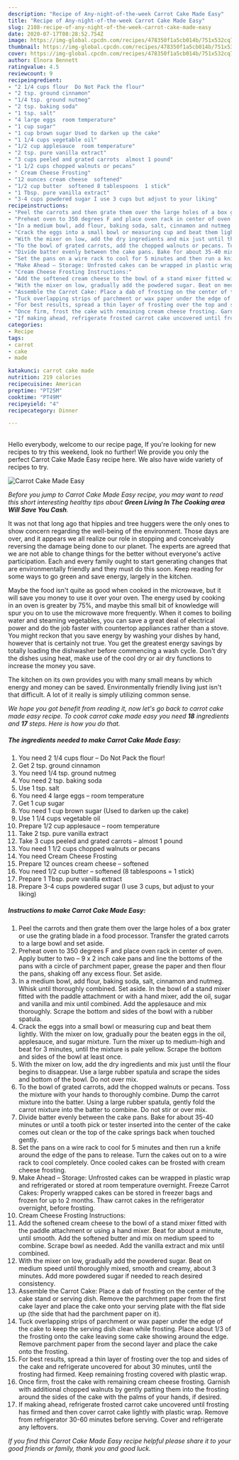 ```yaml
---
description: "Recipe of Any-night-of-the-week Carrot Cake Made Easy"
title: "Recipe of Any-night-of-the-week Carrot Cake Made Easy"
slug: 2108-recipe-of-any-night-of-the-week-carrot-cake-made-easy
date: 2020-07-17T08:28:52.754Z
image: https://img-global.cpcdn.com/recipes/478350f1a5cb014b/751x532cq70/carrot-cake-made-easy-recipe-main-photo.jpg
thumbnail: https://img-global.cpcdn.com/recipes/478350f1a5cb014b/751x532cq70/carrot-cake-made-easy-recipe-main-photo.jpg
cover: https://img-global.cpcdn.com/recipes/478350f1a5cb014b/751x532cq70/carrot-cake-made-easy-recipe-main-photo.jpg
author: Elnora Bennett
ratingvalue: 4.5
reviewcount: 9
recipeingredient:
- "2 1/4 cups flour  Do Not Pack the flour"
- "2 tsp. ground cinnamon"
- "1/4 tsp. ground nutmeg"
- "2 tsp. baking soda"
- "1 tsp. salt"
- "4 large eggs  room temperature"
- "1 cup sugar"
- "1 cup brown sugar Used to darken up the cake"
- "1 1/4 cups vegetable oil"
- "1/2 cup applesauce  room temperature"
- "2 tsp. pure vanilla extract"
- "3 cups peeled and grated carrots  almost 1 pound"
- "1 1/2 cups chopped walnuts or pecans"
- " Cream Cheese Frosting"
- "12 ounces cream cheese  softened"
- "1/2 cup butter  softened 8 tablespoons  1 stick"
- "1 Tbsp. pure vanilla extract"
- "3-4 cups powdered sugar I use 3 cups but adjust to your liking"
recipeinstructions:
- "Peel the carrots and then grate them over the large holes of a box grater or use the grating blade in a food processor. Transfer the grated carrots to a large bowl and set aside."
- "Preheat oven to 350 degrees F and place oven rack in center of oven. Apply butter to two – 9 x 2 inch cake pans and line the bottoms of the pans with a circle of parchment paper, grease the paper and then flour the pans, shaking off any excess flour. Set aside."
- "In a medium bowl, add flour, baking soda, salt, cinnamon and nutmeg. Whisk until thoroughly combined. Set aside. In the bowl of a stand mixer fitted with the paddle attachment or with a hand mixer, add the oil, sugar and vanilla and mix until combined. Add the applesauce and mix thoroughly. Scrape the bottom and sides of the bowl with a rubber spatula."
- "Crack the eggs into a small bowl or measuring cup and beat them lightly. With the mixer on low, gradually pour the beaten eggs in the oil, applesauce, and sugar mixture. Turn the mixer up to medium-high and beat for 3 minutes, until the mixture is pale yellow. Scrape the bottom and sides of the bowl at least once."
- "With the mixer on low, add the dry ingredients and mix just until the flour begins to disappear. Use a large rubber spatula and scrape the sides and bottom of the bowl. Do not over mix."
- "To the bowl of grated carrots, add the chopped walnuts or pecans. Toss the mixture with your hands to thoroughly combine. Dump the carrot mixture into the batter. Using a large rubber spatula, gently fold the carrot mixture into the batter to combine. Do not stir or over mix."
- "Divide batter evenly between the cake pans. Bake for about 35-40 minutes or until a tooth pick or tester inserted into the center of the cake comes out clean or the top of the cake springs back when touched gently."
- "Set the pans on a wire rack to cool for 5 minutes and then run a knife around the edge of the pans to release. Turn the cakes out on to a wire rack to cool completely. Once cooled cakes can be frosted with cream cheese frosting."
- "Make Ahead – Storage: Unfrosted cakes can be wrapped in plastic wrap and refrigerated or stored at room temperature overnight. Freeze Carrot Cakes: Properly wrapped cakes can be stored in freezer bags and frozen for up to 2 months. Thaw carrot cakes in the refrigerator overnight, before frosting."
- "Cream Cheese Frosting Instructions:"
- "Add the softened cream cheese to the bowl of a stand mixer fitted with the paddle attachment or using a hand mixer. Beat for about a minute, until smooth. Add the softened butter and mix on medium speed to combine. Scrape bowl as needed. Add the vanilla extract and mix until combined."
- "With the mixer on low, gradually add the powdered sugar. Beat on medium speed until thoroughly mixed, smooth and creamy, about 3 minutes. Add more powdered sugar if needed to reach desired consistency."
- "Assemble the Carrot Cake: Place a dab of frosting on the center of the cake stand or serving dish. Remove the parchment paper from the first cake layer and place the cake onto your serving plate with the flat side up (the side that had the parchment paper on it)."
- "Tuck overlapping strips of parchment or wax paper under the edge of the cake to keep the serving dish clean while frosting. Place about 1/3 of the frosting onto the cake leaving some cake showing around the edge. Remove parchment paper from the second layer and place the cake onto the frosting."
- "For best results, spread a thin layer of frosting over the top and sides of the cake and refrigerate uncovered for about 30 minutes, until the frosting had firmed. Keep remaining frosting covered with plastic wrap."
- "Once firm, frost the cake with remaining cream cheese frosting. Garnish with additional chopped walnuts by gently patting them into the frosting around the sides of the cake with the palms of your hands, if desired."
- "If making ahead, refrigerate frosted carrot cake uncovered until frosting has firmed and then cover carrot cake lightly with plastic wrap. Remove from refrigerator 30-60 minutes before serving. Cover and refrigerate any leftovers."
categories:
- Recipe
tags:
- carrot
- cake
- made

katakunci: carrot cake made 
nutrition: 219 calories
recipecuisine: American
preptime: "PT25M"
cooktime: "PT49M"
recipeyield: "4"
recipecategory: Dinner

---
```

<br>
Hello everybody, welcome to our recipe page, If you're looking for new recipes to try this weekend, look no further! We provide you only the perfect Carrot Cake Made Easy recipe here. We also have wide variety of recipes to try.
<br>


![Carrot Cake Made Easy](https://img-global.cpcdn.com/recipes/478350f1a5cb014b/751x532cq70/carrot-cake-made-easy-recipe-main-photo.jpg)

<i>Before you jump to Carrot Cake Made Easy recipe, you may want to read this short interesting healthy tips about 
<strong>Green Living In The Cooking area Will Save You Cash</strong>.</i>
</br>

It was not that long ago that hippies and tree huggers were the only ones to show concern regarding the well-being of the environment. Those days are over, and it appears we all realize our role in stopping and conceivably reversing the damage being done to our planet. The experts are agreed that we are not able to change things for the better without everyone's active participation. Each and every family ought to start generating changes that are environmentally friendly and they must do this soon. Keep reading for some ways to go green and save energy, largely in the kitchen.

Maybe the food isn't quite as good when cooked in the microwave, but it will save you money to use it over your oven. The energy used by cooking in an oven is greater by 75%, and maybe this small bit of knowledge will spur you on to use the microwave more frequently. When it comes to boiling water and steaming vegetables, you can save a great deal of electrical power and do the job faster with countertop appliances rather than a stove. You might reckon that you save energy by washing your dishes by hand, however that is certainly not true. You get the greatest energy savings by totally loading the dishwasher before commencing a wash cycle. Don't dry the dishes using heat, make use of the cool dry or air dry functions to increase the money you save.

The kitchen on its own provides you with many small means by which energy and money can be saved. Environmentally friendly living just isn't that difficult. A lot of it really is simply utilizing common sense.


<i>We hope you got benefit from reading it, now let's go back to carrot cake made easy recipe. To cook carrot cake made easy you need <strong>18</strong> ingredients and <strong>17</strong> steps. Here is how you do that.
</i>

##### The ingredients needed to make Carrot Cake Made Easy:

1. You need 2 1/4 cups flour – Do Not Pack the flour!
1. Get 2 tsp. ground cinnamon
1. You need 1/4 tsp. ground nutmeg
1. You need 2 tsp. baking soda
1. Use 1 tsp. salt
1. You need 4 large eggs – room temperature
1. Get 1 cup sugar
1. You need 1 cup brown sugar (Used to darken up the cake)
1. Use 1 1/4 cups vegetable oil
1. Prepare 1/2 cup applesauce – room temperature
1. Take 2 tsp. pure vanilla extract
1. Take 3 cups peeled and grated carrots – almost 1 pound
1. You need 1 1/2 cups chopped walnuts or pecans
1. You need  Cream Cheese Frosting
1. Prepare 12 ounces cream cheese – softened
1. You need 1/2 cup butter – softened (8 tablespoons = 1 stick)
1. Prepare 1 Tbsp. pure vanilla extract
1. Prepare 3-4 cups powdered sugar (I use 3 cups, but adjust to your liking)


##### Instructions to make Carrot Cake Made Easy:

1. Peel the carrots and then grate them over the large holes of a box grater or use the grating blade in a food processor. Transfer the grated carrots to a large bowl and set aside.
1. Preheat oven to 350 degrees F and place oven rack in center of oven. Apply butter to two – 9 x 2 inch cake pans and line the bottoms of the pans with a circle of parchment paper, grease the paper and then flour the pans, shaking off any excess flour. Set aside.
1. In a medium bowl, add flour, baking soda, salt, cinnamon and nutmeg. Whisk until thoroughly combined. Set aside. In the bowl of a stand mixer fitted with the paddle attachment or with a hand mixer, add the oil, sugar and vanilla and mix until combined. Add the applesauce and mix thoroughly. Scrape the bottom and sides of the bowl with a rubber spatula.
1. Crack the eggs into a small bowl or measuring cup and beat them lightly. With the mixer on low, gradually pour the beaten eggs in the oil, applesauce, and sugar mixture. Turn the mixer up to medium-high and beat for 3 minutes, until the mixture is pale yellow. Scrape the bottom and sides of the bowl at least once.
1. With the mixer on low, add the dry ingredients and mix just until the flour begins to disappear. Use a large rubber spatula and scrape the sides and bottom of the bowl. Do not over mix.
1. To the bowl of grated carrots, add the chopped walnuts or pecans. Toss the mixture with your hands to thoroughly combine. Dump the carrot mixture into the batter. Using a large rubber spatula, gently fold the carrot mixture into the batter to combine. Do not stir or over mix.
1. Divide batter evenly between the cake pans. Bake for about 35-40 minutes or until a tooth pick or tester inserted into the center of the cake comes out clean or the top of the cake springs back when touched gently.
1. Set the pans on a wire rack to cool for 5 minutes and then run a knife around the edge of the pans to release. Turn the cakes out on to a wire rack to cool completely. Once cooled cakes can be frosted with cream cheese frosting.
1. Make Ahead – Storage: Unfrosted cakes can be wrapped in plastic wrap and refrigerated or stored at room temperature overnight. Freeze Carrot Cakes: Properly wrapped cakes can be stored in freezer bags and frozen for up to 2 months. Thaw carrot cakes in the refrigerator overnight, before frosting.
1. Cream Cheese Frosting Instructions:
1. Add the softened cream cheese to the bowl of a stand mixer fitted with the paddle attachment or using a hand mixer. Beat for about a minute, until smooth. Add the softened butter and mix on medium speed to combine. Scrape bowl as needed. Add the vanilla extract and mix until combined.
1. With the mixer on low, gradually add the powdered sugar. Beat on medium speed until thoroughly mixed, smooth and creamy, about 3 minutes. Add more powdered sugar if needed to reach desired consistency.
1. Assemble the Carrot Cake: Place a dab of frosting on the center of the cake stand or serving dish. Remove the parchment paper from the first cake layer and place the cake onto your serving plate with the flat side up (the side that had the parchment paper on it).
1. Tuck overlapping strips of parchment or wax paper under the edge of the cake to keep the serving dish clean while frosting. Place about 1/3 of the frosting onto the cake leaving some cake showing around the edge. Remove parchment paper from the second layer and place the cake onto the frosting.
1. For best results, spread a thin layer of frosting over the top and sides of the cake and refrigerate uncovered for about 30 minutes, until the frosting had firmed. Keep remaining frosting covered with plastic wrap.
1. Once firm, frost the cake with remaining cream cheese frosting. Garnish with additional chopped walnuts by gently patting them into the frosting around the sides of the cake with the palms of your hands, if desired.
1. If making ahead, refrigerate frosted carrot cake uncovered until frosting has firmed and then cover carrot cake lightly with plastic wrap. Remove from refrigerator 30-60 minutes before serving. Cover and refrigerate any leftovers.


<i>If you find this Carrot Cake Made Easy recipe helpful please share it to your good friends or family, thank you and good luck.</i>
